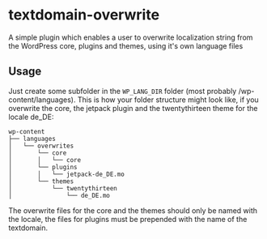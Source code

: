 textdomain-overwrite
====================

A simple plugin which enables a user to overwrite localization string from the WordPress core, 
plugins and themes, using it's own language files


## Usage

Just create some subfolder in the `WP_LANG_DIR` folder (most probably /wp-content/languages). 
This is how your folder structure might look like, if you overwrite the core, the jetpack plugin 
and the twentythirteen theme for the locale de_DE:

```
wp-content
├── languages
│   └── overwrites
│       └── core
│       │   └── core
│       └── plugins
│       │   └── jetpack-de_DE.mo
│       └── themes
│           └── twentythirteen
│               └── de_DE.mo
```

The overwrite files for the core and the themes should only be named with the locale, the files for 
plugins must be prepended with the name of the textdomain.
